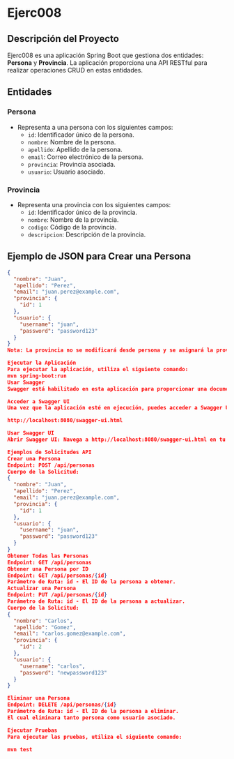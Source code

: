 # Ejerc008

## Descripción del Proyecto

Ejerc008 es una aplicación Spring Boot que gestiona dos entidades: **Persona** y **Provincia**. La aplicación proporciona una API RESTful para realizar operaciones CRUD en estas entidades.

## Entidades

### Persona
- Representa a una persona con los siguientes campos:
  - `id`: Identificador único de la persona.
  - `nombre`: Nombre de la persona.
  - `apellido`: Apellido de la persona.
  - `email`: Correo electrónico de la persona.
  - `provincia`: Provincia asociada.
  - `usuario`: Usuario asociado.

### Provincia
- Representa una provincia con los siguientes campos:
  - `id`: Identificador único de la provincia.
  - `nombre`: Nombre de la provincia.
  - `codigo`: Código de la provincia.
  - `descripcion`: Descripción de la provincia.

## Ejemplo de JSON para Crear una Persona

```json
{
  "nombre": "Juan",
  "apellido": "Perez",
  "email": "juan.perez@example.com",
  "provincia": { 
    "id": 1
  },
  "usuario": {
    "username": "juan",
    "password": "password123"
  }
}
Nota: La provincia no se modificará desde persona y se asignará la provincia por el ID marcado, ignorando los demás datos de provincia.

Ejecutar la Aplicación
Para ejecutar la aplicación, utiliza el siguiente comando:
mvn spring-boot:run
Usar Swagger
Swagger está habilitado en esta aplicación para proporcionar una documentación interactiva de la API y una interfaz de prueba.

Acceder a Swagger UI
Una vez que la aplicación esté en ejecución, puedes acceder a Swagger UI en la siguiente URL:

http://localhost:8080/swagger-ui.html

Usar Swagger UI
Abrir Swagger UI: Navega a http://localhost:8080/swagger-ui.html en tu navegador web.

Ejemplos de Solicitudes API
Crear una Persona
Endpoint: POST /api/personas
Cuerpo de la Solicitud:
{
  "nombre": "Juan",
  "apellido": "Perez",
  "email": "juan.perez@example.com",
  "provincia": { 
    "id": 1
  },
  "usuario": {
    "username": "juan",
    "password": "password123"
  }
}
Obtener Todas las Personas
Endpoint: GET /api/personas
Obtener una Persona por ID
Endpoint: GET /api/personas/{id}
Parámetro de Ruta: id - El ID de la persona a obtener.
Actualizar una Persona
Endpoint: PUT /api/personas/{id}
Parámetro de Ruta: id - El ID de la persona a actualizar.
Cuerpo de la Solicitud:
{
  "nombre": "Carlos",
  "apellido": "Gomez",
  "email": "carlos.gomez@example.com",
  "provincia": { 
    "id": 2
  },
  "usuario": {
    "username": "carlos",
    "password": "newpassword123"
  }
}

Eliminar una Persona
Endpoint: DELETE /api/personas/{id}
Parámetro de Ruta: id - El ID de la persona a eliminar.
El cual eliminara tanto persona como usuario asociado.

Ejecutar Pruebas
Para ejecutar las pruebas, utiliza el siguiente comando:

mvn test
